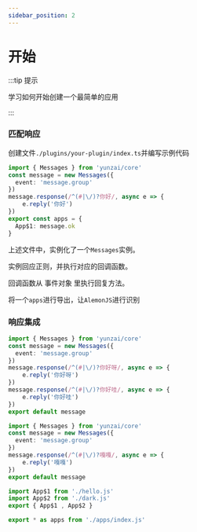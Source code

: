 ```yaml
---
sidebar_position: 2
---
```


# 开始

:::tip 提示

学习如何开始创建一个最简单的应用

:::


### 匹配响应

创建文件`./plugins/your-plugin/index.ts`并编写示例代码

```ts title="./plugins/your-plugin/index.ts"
import { Messages } from 'yunzai/core'
const message = new Messages({
  event: 'message.group'
})
message.response(/^(#|\/)?你好/, async e => {
    e.reply('你好')
})
export const apps = {
  App$1: message.ok
}
```

上述文件中，实例化了一个`Messages`实例。

实例回应正则，并执行对应的回调函数。

回调函数从 事件对象 里执行回复方法。

将一个`apps`进行导出，让`AlemonJS`进行识别

### 响应集成

```ts title="./plugins/your-plugin/apps/hello.ts"
import { Messages } from 'yunzai/core'
const message = new Messages({
  event: 'message.group'
})
message.response(/^(#|\/)?你好呀/, async e => {
    e.reply('你好呀')
})
message.response(/^(#|\/)?你好哇/, async e => {
    e.reply('你好哇')
})
export default message
```

```ts title="./plugins/your-plugin/apps/dark.ts"
import { Messages } from 'yunzai/core'
const message = new Messages({
  event: 'message.group'
})
message.response(/^(#|\/)?嘎嘎/, async e => {
    e.reply('嘎嘎')
})
export default message
```

```ts title="./plugins/your-plugin/apps/index.ts"
import App$1 from './hello.js'
import App$2 from './dark.js'
export { App$1 , App$2 }
```

```ts title="./plugins/your-plugin/index.ts"
export * as apps from './apps/index.js'
```